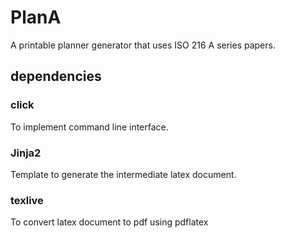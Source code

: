 # PlanA
A printable planner generator that uses ISO 216 A series papers.

## dependencies

### click
To implement command line interface.

### Jinja2
Template to generate the intermediate latex document.

### texlive
To convert latex document to pdf using pdflatex
